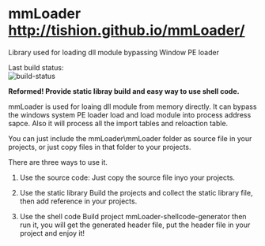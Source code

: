 # mmLoader http://tishion.github.io/mmLoader/

Library used for loading dll module bypassing Window PE loader  

Last build status:  
![build-status](https://tishion.visualstudio.com/_apis/public/build/definitions/26071245-d50d-4615-850e-47f4d41231b9/11/badge)

**Reformed! Provide static libray build and easy way to use shell code.**

mmLoader is used for loaing dll module from memory directly. It can bypass the windows system PE loader load and load module into process address sapce. Also it will process all the import tables and reloaction table.

You can just include the mmLoader\mmLoader folder as source file in your projects, or just copy files in that folder to your projects.

There are three ways to use it.

1. Use the source code:
   Just copy the source file inyo your projects.

2. Use the static library
    Build the projects and collect the static library file, then add reference in your projects.

3. Use the shell code
   Build project mmLoader-shellcode-generator then run it, you will get the generated header file, put the header file in your project and enjoy it!
